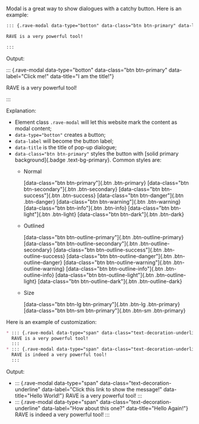 
Modal is a great way to show dialogues with a catchy button. Here is an example:


``` markdown
::: {.rave-modal data-type="botton" data-class="btn btn-primary" data-label="Click me!" data-title="I am the title!"}

RAVE is a very powerful tool!

:::
```

Output:

::: {.rave-modal data-type="botton" data-class="btn btn-primary" data-label="Click me!" data-title="I am the title!"}

RAVE is a very powerful tool!

:::

Explanation:

* Element class `.rave-modal` will let this website mark the content as modal content;
* `data-type="botton"` creates a button;
* `data-label` will become the button label;
* `data-title` is the title of pop-up dialogue;
* `data-class="btn btn-primary"` styles the button with [solid primary background]{.badge .text-bg-primary}. Common styles are:
  * Normal
  
    [data-class="btn btn-primary"]{.btn .btn-primary}
    [data-class="btn btn-secondary"]{.btn .btn-secondary}
    [data-class="btn btn-success"]{.btn .btn-success}
    [data-class="btn btn-danger"]{.btn .btn-danger}
    [data-class="btn btn-warning"]{.btn .btn-warning}
    [data-class="btn btn-info"]{.btn .btn-info}
    [data-class="btn btn-light"]{.btn .btn-light}
    [data-class="btn btn-dark"]{.btn .btn-dark}
    
  * Outlined
  
    [data-class="btn btn-outline-primary"]{.btn .btn-outline-primary}
    [data-class="btn btn-outline-secondary"]{.btn .btn-outline-secondary}
    [data-class="btn btn-outline-success"]{.btn .btn-outline-success}
    [data-class="btn btn-outline-danger"]{.btn .btn-outline-danger}
    [data-class="btn btn-outline-warning"]{.btn .btn-outline-warning}
    [data-class="btn btn-outline-info"]{.btn .btn-outline-info}
    [data-class="btn btn-outline-light"]{.btn .btn-outline-light}
    [data-class="btn btn-outline-dark"]{.btn .btn-outline-dark}
    
  * Size
  
    [data-class="btn btn-lg btn-primary"]{.btn .btn-lg .btn-primary}
    [data-class="btn btn-sm btn-primary"]{.btn .btn-sm .btn-primary}


Here is an example of customization:

``` markdown
* ::: {.rave-modal data-type="span" data-class="text-decoration-underline" data-label="Click this link to show the message!" data-title="Hello World!"}
  RAVE is a very powerful tool!
  :::
* ::: {.rave-modal data-type="span" data-class="text-decoration-underline" data-label="How about this one?" data-title="Hello Again!"}
  RAVE is indeed a very powerful tool!
  :::
```

Output:

* ::: {.rave-modal data-type="span" data-class="text-decoration-underline" data-label="Click this link to show the message!" data-title="Hello World!"}
  RAVE is a very powerful tool!
  :::
* ::: {.rave-modal data-type="span" data-class="text-decoration-underline" data-label="How about this one?" data-title="Hello Again!"}
  RAVE is indeed a very powerful tool!
  :::
